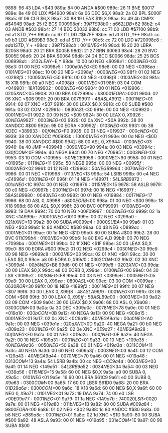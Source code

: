 9898: 96 43     LDA    <$43
989a: 84 00     ANDA   #$00
989c: 26 11     BNE    $0017
989e: 8e 49 00  LDX    #$4900
98a1: 6a 06     DEC    $6,X
98a3: 2a 02     BPL    $000F
98a5: 6f 06     CLR    $6,X
98a7: 30 88 19  LEAX   $19,X
98aa: 8c 49 4b  CMPX   #$494B
98ad: 25 f2     BCS    $0009
98af: 39        RTS
98b0: d6 62     LDB    <$62
98b2: c4 03     ANDB   #$03
98b4: 27 14     BEQ    $0032
98b6: cc 71 00  LDD    #$7100
98b9: ed a1     STD    ,Y++
98bb: cc 67 ff  LDD    #$67FF
98be: ed a1     STD    ,Y++
98c0: cc b9 b3  LDD    #$B9B3
98c3: ed a1     STD    ,Y++
98c5: cc 72 00  LDD    #$7200
98c8: ed a1     STD    ,Y++
98ca: 39        RTS
98cb: 00 16     NEG    <$16
98cd: 16 20 20  LBRA   $2058
98d0: 20 21     BRA    $005B
98d2: 21 27     BRN    $0063
98d4: 28 20     BVC    $005E
98d6: 20 24     BRA    $0064
98d8: 24 24     BCC    $0066
98da: 25 25     BCS    $0069
98dc: 31 32     LEAY   -$E,Y
98de: 10 00 b0  NEG    <$B0
98e1: 00 03     NEG    <$03
98e3: 01 00     NEG    <$00
98e5: 10 00 e0  NEG    <$E0
98e8: 00 03     NEG    <$03
98ea: 01 01     NEG    <$01
98ec: 10 00 20  NEG    <$20
98ef: 00 03     NEG    <$03
98f1: 01 02     NEG    <$02
98f3: 10 00 50  NEG    <$50
98f6: 00 03     NEG    <$03
98f8: 01 03     NEG    <$03
98fa: 18        X18
98fb: 00 a0     NEG    <$A0
98fd: 00 01     NEG    <$01
98ff: 03 04     COM    <$04
9901: 18        X18
9902: 00 60     NEG    <$60
9904: 00 01     NEG    <$01
9906: 02 05     XNC    <$05
9908: 20 00     BRA    $0072
990a: b8 00 01  EORA   >$0001
990d: 02 06     XNC    <$06
990f: 20 00     BRA    $0079
9911: 48        ASLA
9912: 00 01     NEG    <$01
9914: 02 07     XNC    <$07
9916: 30 00     LEAX   $0,X
9918: c0 00     SUBB   #$00
991a: 03 02     COM    <$02
991c: 08 30     ASL    <$30
991e: 00 00     NEG    <$00
9920: 00 01     NEG    <$01
9922: 00 09     NEG    <$09
9924: 30 00     LEAX   $0,X
9926: 40        NEGA
9927: 00 03     NEG    <$03
9929: 02 0a     XNC    <$0A
992b: 38 00     XANDCC #$00
992d: 98 00     EORA   <$00
992f: 01 03     NEG    <$03
9931: 0b 38     XDEC   <$38
9933: 00 f0     NEG    <$F0
9935: 00 01     NEG    <$01
9937: 00 0c     NEG    <$0C
9939: 38 00     XANDCC #$00
993b: 10 00 01  NEG    <$01
993e: 00 0d     NEG    <$0D
9940: 38 00     XANDCC #$00
9942: 68 00     ASL    $0,X
9944: 01 03     NEG    <$03
9946: 0e 40     JMP    <$40
9948: 00 90     NEG    <$90
994a: 00 03     NEG    <$03
994c: 03 0f     COM    <$0F
994e: 40        NEGA
994f: 00 70     NEG    <$70
9951: 00 03     NEG    <$03
9953: 03 10     COM    <$10
9955: 50        NEGB
9956: 00 90     NEG    <$90
9958: 00 01     NEG    <$01
995a: 01 11     NEG    <$11
995c: 50        NEGB
995d: 00 00     NEG    <$00
995f: 00 02     NEG    <$02
9961: 01 12     NEG    <$12
9963: 50        NEGB
9964: 00 70     NEG    <$70
9966: 00 01     NEG    <$01
9968: 01 13     NEG    <$13
996a: 54        LSRB
996b: 00 e4     NEG    <$E4
996d: 00 01     NEG    <$01
996f: 01 14     NEG    <$14
9971: 54        LSRB
9972: 00 1c     NEG    <$1C
9974: 00 01     NEG    <$01
9976: 01 15     NEG    <$15
9978: 58        ASLB
9979: 00 c0     NEG    <$C0
997b: 00 01     NEG    <$01
997d: 00 16     NEG    <$16
997f: 58        ASLB
9980: 00 40     NEG    <$40
9982: 00 01     NEG    <$01
9984: 00 17     NEG    <$17
9986: 68 00     ASL    $0,X
9988: d8 00     EORB   <$00
998a: 01 00     NEG    <$00
998c: 18        X18
998d: 68 00     ASL    $0,X
998f: 28 00     BVC    $00F9
9991: 01 00     NEG    <$00
9993: 19        DAA
9994: 70 00 f0  NEG    >$00F0
9997: 00 02     NEG    <$02
9999: 02 1a     XNC    <$1A
999b: 70 00 10  NEG    >$0010
999e: 00 02     NEG    <$02
99a0: 02 1b     XNC    <$1B
99a2: 80 00     SUBA   #$00
99a4: 90 00     SUBA   <$00
99a6: 01 03     NEG    <$03
99a8: 1c 80     ANDCC  #$80
99aa: 00 d8     NEG    <$D8
99ac: 00 01     NEG    <$01
99ae: 00 1d     NEG    <$1D
99b0: 80 00     SUBA   #$00
99b2: 28 00     BVC    $011C
99b4: 01 00     NEG    <$00
99b6: 1e 80     EXG    A,D
99b8: 00 70     NEG    <$70
99ba: 00 01     NEG    <$01
99bc: 02 1f     XNC    <$1F
99be: 30 00     LEAX   $0,X
99c0: 88 00     EORA   #$00
99c2: 01 02     NEG    <$02
99c4: 00 30     NEG    <$30
99c6: 00 98     NEG    <$98
99c8: 00 03     NEG    <$03
99ca: 02 01     XNC    <$01
99cc: 30 00     LEAX   $0,X
99ce: a8 00     EORA   $0,X
99d0: 03 02     COM    <$02
99d2: 02 30     XNC    <$30
99d4: 00 b8     NEG    <$B8
99d6: 00 01     NEG    <$01
99d8: 02 03     XNC    <$03
99da: 30 00     LEAX   $0,X
99dc: e8 00     EORB   $0,X
99de: 01 00     NEG    <$00
99e0: 04 30     LSR    <$30
99e2: 00 f8     NEG    <$F8
99e4: 00 03     NEG    <$03
99e6: 00 05     NEG    <$05
99e8: 30 00     LEAX   $0,X
99ea: 08 00     ASL    <$00
99ec: 03 00     COM    <$00
99ee: 06 30     ROR    <$30
99f0: 00 18     NEG    <$18
99f2: 00 01     NEG    <$01
99f4: 00 07     NEG    <$07
99f6: 30 00     LEAX   $0,X
99f8: 48        ASLA
99f9: 00 01     NEG    <$01
99fb: 03 08     COM    <$08
99fd: 30 00     LEAX   $0,X
99ff: 58        ASLB
9a00: 00 03     NEG    <$03
9a02: 03 09     COM    <$09
9a04: 30 00     LEAX   $0,X
9a06: 68 00     ASL    $0,X
9a08: 03 03     COM    <$03
9a0a: 0a 30     DEC    <$30
9a0c: 00 78     NEG    <$78
9a0e: 00 01     NEG    <$01
9a10: 03 0b     COM    <$0B
9a12: 40        NEGA
9a13: 00 90     NEG    <$90
9a15: 00 01     NEG    <$01
9a17: 02 0c     XNC    <$0C
9a19: 40        NEGA
9a1a: 00 a0     NEG    <$A0
9a1c: 00 03     NEG    <$03
9a1e: 02 0d     XNC    <$0D
9a20: 40        NEGA
9a21: 00 b0     NEG    <$B0
9a23: 00 01     NEG    <$01
9a25: 02 0e     XNC    <$0E
9a27: 40        NEGA
9a28: 00 f0     NEG    <$F0
9a2a: 00 01     NEG    <$01
9a2c: 00 0f     NEG    <$0F
9a2e: 40        NEGA
9a2f: 00 10     NEG    <$10
9a31: 00 01     NEG    <$01
9a33: 00 10     NEG    <$10
9a35: 40        NEGA
9a36: 00 50     NEG    <$50
9a38: 00 01     NEG    <$01
9a3a: 03 11     COM    <$11
9a3c: 40        NEGA
9a3d: 00 60     NEG    <$60
9a3f: 00 03     NEG    <$03
9a41: 03 12     COM    <$12
9a43: 40        NEGA
9a44: 00 70     NEG    <$70
9a46: 00 01     NEG    <$01
9a48: 03 13     COM    <$13
9a4a: 54        LSRB
9a4b: 00 cc     NEG    <$CC
9a4d: 00 03     NEG    <$03
9a4f: 01 14     NEG    <$14
9a51: 54        LSRB
9a52: 00 34     NEG    <$34
9a54: 00 03     NEG    <$03
9a56: 01 15     NEG    <$15
9a58: 60 00     NEG    $0,X
9a5a: a0 00     SUBA   $0,X
9a5c: 01 01     NEG    <$01
9a5e: 16 60 00  LBRA   $61C9
9a61: e0 00     SUBB   $0,X
9a63: 03 00     COM    <$00
9a65: 17 60 00  LBSR   $61D0
9a68: 20 00     BRA    $01D2
9a6a: 03 00     COM    <$00
9a6c: 18        X18
9a6d: 60 00     NEG    $0,X
9a6f: 60 00     NEG    $0,X
9a71: 01 01     NEG    <$01
9a73: 19        DAA
9a74: 74 00 e0  LSR    >$00E0
9a77: 00 01     NEG    <$01
9a79: 01 1a     NEG    <$1A
9a7b: 74 00 20  LSR    >$0020
9a7e: 00 01     NEG    <$01
9a80: 01 1b     NEG    <$1B
9a82: 80 00     SUBA   #$00
9a84: 98 00     EORA   <$00
9a86: 01 02     NEG    <$02
9a88: 1c 80     ANDCC  #$80
9a8a: 00 b8     NEG    <$B8
9a8c: 00 01     NEG    <$01
9a8e: 02 1d     XNC    <$1D
9a90: 80 00     SUBA   #$00
9a92: 48        ASLA
9a93: 00 01     NEG    <$01
9a95: 03 1e     COM    <$1E
9a97: 80 96     SUBA   #$00
